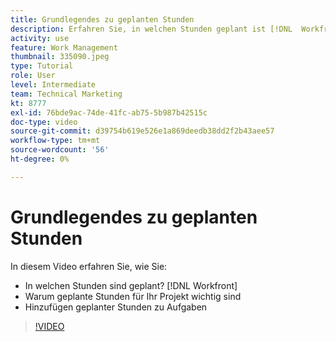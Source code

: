 ```yaml
---
title: Grundlegendes zu geplanten Stunden
description: Erfahren Sie, in welchen Stunden geplant ist [!DNL  Workfront], warum geplante Stunden für Ihr Projekt wichtig sind und wie geplante Stunden zu Aufgaben hinzugefügt werden.
activity: use
feature: Work Management
thumbnail: 335090.jpeg
type: Tutorial
role: User
level: Intermediate
team: Technical Marketing
kt: 8777
exl-id: 76bde9ac-74de-41fc-ab75-5b987b42515c
doc-type: video
source-git-commit: d39754b619e526e1a869deedb38dd2f2b43aee57
workflow-type: tm+mt
source-wordcount: '56'
ht-degree: 0%

---
```


# Grundlegendes zu geplanten Stunden

In diesem Video erfahren Sie, wie Sie:

* In welchen Stunden sind geplant? [!DNL  Workfront]
* Warum geplante Stunden für Ihr Projekt wichtig sind
* Hinzufügen geplanter Stunden zu Aufgaben

>[!VIDEO](https://video.tv.adobe.com/v/335090/?quality=12)


<!---
learn more urls:
Overview of task duration and duration type
Planned hours overview
--->
